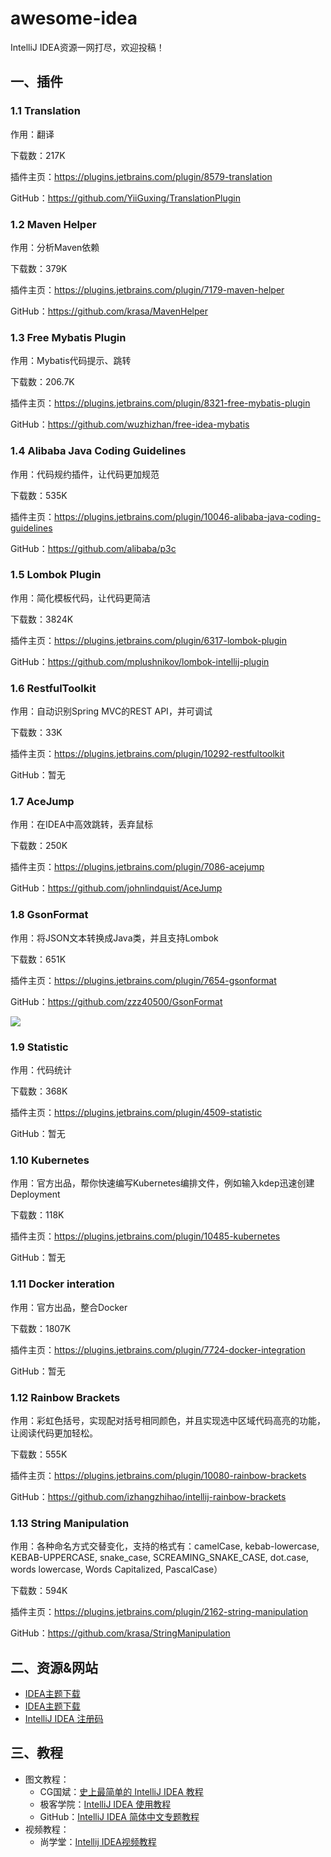 # awesome-idea

IntelliJ IDEA资源一网打尽，欢迎投稿！

## 一、插件

### 1.1 Translation

作用：翻译

下载数：217K

插件主页：<https://plugins.jetbrains.com/plugin/8579-translation>

GitHub：<https://github.com/YiiGuxing/TranslationPlugin>



### 1.2 Maven Helper

作用：分析Maven依赖

下载数：379K

插件主页：<https://plugins.jetbrains.com/plugin/7179-maven-helper>

GitHub：<https://github.com/krasa/MavenHelper>



### 1.3 Free Mybatis Plugin

作用：Mybatis代码提示、跳转

下载数：206.7K

插件主页：<https://plugins.jetbrains.com/plugin/8321-free-mybatis-plugin>

GitHub：<https://github.com/wuzhizhan/free-idea-mybatis>



### 1.4 Alibaba Java Coding Guidelines

作用：代码规约插件，让代码更加规范

下载数：535K

插件主页：<https://plugins.jetbrains.com/plugin/10046-alibaba-java-coding-guidelines>

GitHub：<https://github.com/alibaba/p3c>



### 1.5 Lombok Plugin

作用：简化模板代码，让代码更简洁

下载数：3824K

插件主页：<https://plugins.jetbrains.com/plugin/6317-lombok-plugin>

GitHub：<https://github.com/mplushnikov/lombok-intellij-plugin>



### 1.6 RestfulToolkit

作用：自动识别Spring MVC的REST API，并可调试

下载数：33K

插件主页：<https://plugins.jetbrains.com/plugin/10292-restfultoolkit>

GitHub：暂无



### 1.7 AceJump

作用：在IDEA中高效跳转，丢弃鼠标

下载数：250K

插件主页：<https://plugins.jetbrains.com/plugin/7086-acejump>

GitHub：<https://github.com/johnlindquist/AceJump>



### 1.8 GsonFormat

作用：将JSON文本转换成Java类，并且支持Lombok

下载数：651K

插件主页：<https://plugins.jetbrains.com/plugin/7654-gsonformat>

GitHub：<https://github.com/zzz40500/GsonFormat>

![](https://plugins.jetbrains.com/files/7654/screenshot_15729.png)



### 1.9 Statistic

作用：代码统计

下载数：368K

插件主页：<https://plugins.jetbrains.com/plugin/4509-statistic>

GitHub：暂无



### 1.10 Kubernetes

作用：官方出品，帮你快速编写Kubernetes编排文件，例如输入kdep迅速创建Deployment

下载数：118K

插件主页：<https://plugins.jetbrains.com/plugin/10485-kubernetes>

GitHub：暂无



### 1.11 Docker interation

作用：官方出品，整合Docker

下载数：1807K

插件主页：<https://plugins.jetbrains.com/plugin/7724-docker-integration>

GitHub：暂无



### 1.12 Rainbow Brackets

作用：彩虹色括号，实现配对括号相同颜色，并且实现选中区域代码高亮的功能，让阅读代码更加轻松。

下载数：555K

插件主页：<https://plugins.jetbrains.com/plugin/10080-rainbow-brackets>

GitHub：<https://github.com/izhangzhihao/intellij-rainbow-brackets>



### 1.13 String Manipulation

作用：各种命名方式交替变化，支持的格式有：camelCase, kebab-lowercase, KEBAB-UPPERCASE, snake_case, SCREAMING_SNAKE_CASE, dot.case, words lowercase, Words Capitalized, PascalCase）

下载数：594K

插件主页：<https://plugins.jetbrains.com/plugin/2162-string-manipulation>

GitHub：<https://github.com/krasa/StringManipulation>



## 二、资源&网站

- [IDEA主题下载](http://www.riaway.com/)
- [IDEA主题下载](http://www.easycolor.cc/)
- [IntelliJ IDEA 注册码](http://idea.lanyus.com/)

## 三、教程

- 图文教程：
  - CG国斌：[史上最简单的 IntelliJ IDEA 教程](https://blog.csdn.net/qq_35246620/article/details/61191375)
  - 极客学院：[IntelliJ IDEA 使用教程](http://wiki.jikexueyuan.com/project/intellij-idea-tutorial)
  - GitHub：[IntelliJ IDEA 简体中文专题教程](https://github.com/judasn/IntelliJ-IDEA-Tutorial)
- 视频教程：
  - 尚学堂：[Intellij IDEA视频教程](https://www.bjsxt.com/down/10214.html)
